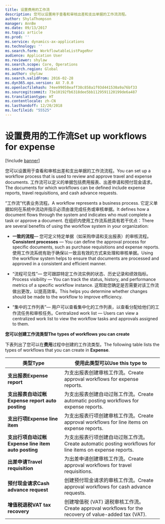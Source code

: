 ```yaml
---
title: 设置费用的工作流
description: 您可以设置用于查看和审核出差和支出单据的工作流流程。
author: ShylaThompson
manager: AnnBe
ms.date: 09/13/2017
ms.topic: article
ms.prod: ''
ms.service: dynamics-ax-applications
ms.technology: ''
ms.search.form: WorkflowtableListPageRnr
audience: Application User
ms.reviewer: shylaw
ms.search.scope: Core, Operations
ms.search.region: Global
ms.author: shylaw
ms.search.validFrom: 2016-02-28
ms.dyn365.ops.version: AX 7.0.0
ms.openlocfilehash: 74ee99058eaff38c858a1f93d441530a9a76bf33
ms.sourcegitcommit: 73e10192fb6318dee5bb1129591120199de6a487
ms.translationtype: HT
ms.contentlocale: zh-CN
ms.lasthandoff: 12/20/2018
ms.locfileid: "55525"
---
```

# <a name="set-up-workflows-for-expense"></a><span data-ttu-id="65d2c-103">设置费用的工作流</span><span class="sxs-lookup"><span data-stu-id="65d2c-103">Set up workflows for expense</span></span>

[!include [banner](../includes/banner.md)]

<span data-ttu-id="65d2c-104">您可以设置用于查看和审核出差和支出单据的工作流流程。</span><span class="sxs-lookup"><span data-stu-id="65d2c-104">You can set up a workflow process that is used to review and approve travel and expense documents.</span></span> <span data-ttu-id="65d2c-105">工作流可以定义的单据包括费用报表、出差申请和预付现金请求。</span><span class="sxs-lookup"><span data-stu-id="65d2c-105">The documents for which workflows can be defined include expense reports, travel requisitions, and cash advance requests.</span></span>

<span data-ttu-id="65d2c-106">“工作流”代表业务流程。</span><span class="sxs-lookup"><span data-stu-id="65d2c-106">A workflow represents a business process.</span></span> <span data-ttu-id="65d2c-107">它定义单据如何在系统中流动并指示必须由谁完成任务或审核单据。</span><span class="sxs-lookup"><span data-stu-id="65d2c-107">It defines how a document flows through the system and indicates who must complete a task or approve a document.</span></span> <span data-ttu-id="65d2c-108">在组织内使用工作流系统具有若干优点：</span><span class="sxs-lookup"><span data-stu-id="65d2c-108">There are several benefits of using the workflow system in your organization:</span></span>

-   <span data-ttu-id="65d2c-109">**一致的流程**— 您可定义特定单据（如采购申请和支出报表）的审核流程。</span><span class="sxs-lookup"><span data-stu-id="65d2c-109">**Consistent processes** — You can define the approval process for specific documents, such as purchase requisitions and expense reports.</span></span> <span data-ttu-id="65d2c-110">使用工作流系统有助于确保以一致且有效的方式来处理和审核单据。</span><span class="sxs-lookup"><span data-stu-id="65d2c-110">Using the workflow system helps to ensure that documents are processed and approved in a consistent and efficient manner.</span></span>

-   <span data-ttu-id="65d2c-111">“流程可见性”— 您可跟踪特定工作流实例的状态、历史记录和绩效指标。</span><span class="sxs-lookup"><span data-stu-id="65d2c-111">Process visibility — You can track the status, history, and performance metrics of a specific workflow instance.</span></span> <span data-ttu-id="65d2c-112">这帮助您确定是否需要对该工作流做出更改，以提高效率。</span><span class="sxs-lookup"><span data-stu-id="65d2c-112">This helps you determine whether changes should be made to the workflow to improve efficiency.</span></span>

-   <span data-ttu-id="65d2c-113">“集中的工作列表”— 用户可以查看集中化的工作列表，以查看分配给他们的工作流任务和审核任务。</span><span class="sxs-lookup"><span data-stu-id="65d2c-113">Centralized work list — Users can view a centralized work list to view the workflow tasks and approvals assigned to them.</span></span> 

<span data-ttu-id="65d2c-114">**您可以创建工作流类型**</span><span class="sxs-lookup"><span data-stu-id="65d2c-114">**The types of workflows you can create**</span></span>

<span data-ttu-id="65d2c-115">下表列出了您可以在**费用**过程中创建的工作流类型。</span><span class="sxs-lookup"><span data-stu-id="65d2c-115">The following table lists the types of workflows that you can create in **Expense**.</span></span>


|              <span data-ttu-id="65d2c-116"><strong>类型</strong></span><span class="sxs-lookup"><span data-stu-id="65d2c-116"><strong>Type</strong></span></span>              |                   <span data-ttu-id="65d2c-117"><strong>使用此类型可以</strong></span><span class="sxs-lookup"><span data-stu-id="65d2c-117"><strong>Use this type to</strong></span></span>                   |
|-------------------------------------------------|-----------------------------------------------------------------------|
|         <span data-ttu-id="65d2c-118"><strong>支出报表</strong></span><span class="sxs-lookup"><span data-stu-id="65d2c-118"><strong>Expense report</strong></span></span>         |            <span data-ttu-id="65d2c-119">为支出报表创建审核工作流。</span><span class="sxs-lookup"><span data-stu-id="65d2c-119">Create approval workflows for expense reports.</span></span>             |
|  <span data-ttu-id="65d2c-120"><strong>支出报表自动过帐</strong></span><span class="sxs-lookup"><span data-stu-id="65d2c-120"><strong>Expense report auto posting</strong></span></span>   |        <span data-ttu-id="65d2c-121">为支出报表创建自动过账工作流。</span><span class="sxs-lookup"><span data-stu-id="65d2c-121">Create automatic posting workflows for expense reports.</span></span>        |
|       <span data-ttu-id="65d2c-122"><strong>支出行项</strong></span><span class="sxs-lookup"><span data-stu-id="65d2c-122"><strong>Expense line item</strong></span></span>        |     <span data-ttu-id="65d2c-123">为支出报表行项创建审核工作流。</span><span class="sxs-lookup"><span data-stu-id="65d2c-123">Create approval workflows for line items on expense reports.</span></span>      |
| <span data-ttu-id="65d2c-124"><strong>支出行项自动过帐</strong></span><span class="sxs-lookup"><span data-stu-id="65d2c-124"><strong>Expense line item auto posting</strong></span></span> | <span data-ttu-id="65d2c-125">为支出报表行项创建自动过账工作流。</span><span class="sxs-lookup"><span data-stu-id="65d2c-125">Create automatic posting workflows for line items on expense reports.</span></span> |
|       <span data-ttu-id="65d2c-126"><strong>出差申请</strong></span><span class="sxs-lookup"><span data-stu-id="65d2c-126"><strong>Travel requisition</strong></span></span>       |          <span data-ttu-id="65d2c-127">为出差申请创建审核工作流。</span><span class="sxs-lookup"><span data-stu-id="65d2c-127">Create approval workflows for travel requisitions.</span></span>           |
|      <span data-ttu-id="65d2c-128"><strong>预付现金请求</strong></span><span class="sxs-lookup"><span data-stu-id="65d2c-128"><strong>Cash advance request</strong></span></span>      |         <span data-ttu-id="65d2c-129">创建预付现金请求的审核工作流。</span><span class="sxs-lookup"><span data-stu-id="65d2c-129">Create approval workflows for cash advance requests.</span></span>          |
|        <span data-ttu-id="65d2c-130"><strong>增值税退税</strong></span><span class="sxs-lookup"><span data-stu-id="65d2c-130"><strong>VAT tax recovery</strong></span></span>        | <span data-ttu-id="65d2c-131">创建增值税 (VAT) 退税审核工作流。</span><span class="sxs-lookup"><span data-stu-id="65d2c-131">Create approval workflows for the recovery of value-added tax (VAT).</span></span>  |

